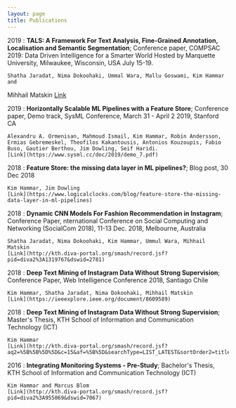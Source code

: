 ```yaml
---
layout: page
title: Publications
---
```


2019
:   **TALS: A Framework For Text Analysis, Fine-Grained Annotation, Localisation and Semantic Segmentation**; Conference paper, COMPSAC 2019: Data Driven Intelligence for a Smarter World Hosted by Marquette University, Milwaukee, Wisconsin, USA July 15-19.

    Shatha Jaradat, Nima Dokoohaki, Ummal Wara, Mallu Goswami, Kim Hammar and
Mihhail Matskin
	[Link](https://ieeexplore.ieee.org/document/8754470)

2019
:   **Horizontally Scalable ML Pipelines with a Feature Store**; Conference paper, Demo track, SysML Conference, March 31 - April 2 2019, Stanford CA

	Alexandru A. Ormenisan, Mahmoud Ismail, Kim Hammar, Robin Andersson, Ermias Gebremeskel, Theofilos Kakantousis, Antonios Kouzoupis, Fabio Buso, Gautier Berthou, Jim Dowling, Seif Haridi.
	[Link](https://www.sysml.cc/doc/2019/demo_7.pdf)

2018
:   **Feature Store: the missing data layer in ML pipelines?**; Blog post, 30 Dec 2018

	Kim Hammar, Jim Dowling
	[Link](https://www.logicalclocks.com/blog/feature-store-the-missing-data-layer-in-ml-pipelines)

2018
:   **Dynamic CNN Models For Fashion Recommendation in Instagram**; Conference Paper, nternational Conference on Social Computing and Networking (SocialCom 2018), 11-13 Dec. 2018, Melbourne, Australia

	Shatha Jaradat, Nima Dokoohaki, Kim Hammar, Ummul Wara, Mihhail Matskin
	[Link](http://kth.diva-portal.org/smash/record.jsf?pid=diva2%3A1319767&dswid=2781)

2018
:   **Deep Text Mining of Instagram Data Without Strong Supervision**; Conference Paper, Web Intelligence Conference 2018, Santiago Chile

	Kim Hammar, Shatha Jaradat, Nima Dokoohaki, Mihhail Matskin
	[Link](https://ieeexplore.ieee.org/document/8609589)

2018
:   **Deep Text Mining of Instagram Data Without Strong Supervision**; Master's Thesis, KTH School of Information and Communication Technology (ICT)

	Kim Hammar
	[Link](http://kth.diva-portal.org/smash/record.jsf?aq2=%5B%5B%5D%5D&c=15&af=%5B%5D&searchType=LIST_LATEST&sortOrder2=title_sort_asc&query=&language=sv&pid=diva2%3A1222945&aq=%5B%5B%5D%5D&sf=all&aqe=%5B%5D&sortOrder=author_sort_asc&onlyFullText=false&noOfRows=50&dswid=-989)

2016
:   **Integrating Monitoring Systems - Pre-Study**; Bachelor's Thesis, KTH School of Information and Communication Technology (ICT)

	Kim Hammar and Marcus Blom
	[Link](http://kth.diva-portal.org/smash/record.jsf?pid=diva2%3A955069&dswid=7067)
